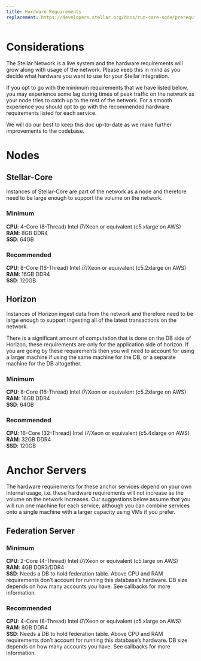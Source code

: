 ```yaml
---
title: Hardware Requirements
replacement: https://developers.stellar.org/docs/run-core-node/prerequisites/
---
```


# Considerations

The Stellar Network is a live system and the hardware requirements will grow along with usage of the network. Please keep this in mind as you decide what hardware you want to use for your Stellar integration.

If you opt to go with the minimum requirements that we have listed below, you may experience some lag during times of peak traffic on the network as your node tries to catch up to the rest of the network. For a smooth experience you should opt to go with the recommended hardware requirements listed for each service.

We will do our best to keep this doc up-to-date as we make further improvements to the codebase.

# Nodes

## Stellar-Core

Instances of Stellar-Core are part of the network as a node and therefore need to be large enough to support the volume on the network.

### Minimum
**CPU**: 4-Core (8-Thread) Intel i7/Xeon or equivalent (c5.xlarge on AWS)\
**RAM**: 8GB DDR4\
**SSD**: 64GB

### Recommended
**CPU**: 8-Core (16-Thread) Intel i7/Xeon or equivalent (c5.2xlarge on AWS)\
**RAM**: 16GB DDR4\
**SSD**: 120GB

## Horizon

Instances of Horizon ingest data from the network and therefore need to be large enough to support ingesting all of the latest transactions on the network.

There is a significant amount of computation that is done on the DB side of Horizon, these requirements are only for the application side of horizon. If you are going by these requirements then you will need to account for using a larger machine if using the same machine for the DB, or a separate machine for the DB altogether.

### Minimum
**CPU**: 8-Core (16-Thread) Intel i7/Xeon or equivalent (c5.2xlarge on AWS)\
**RAM**: 16GB DDR4\
**SSD**: 64GB

### Recommended
**CPU**: 16-Core (32-Thread) Intel i7/Xeon or equivalent (c5.4xlarge on AWS)\
**RAM**: 32GB DDR4\
**SSD**: 120GB

# Anchor Servers

The hardware requirements for these anchor services depend on your own internal usage, i.e. these hardware requirements will not increase as the volume on the network increases. Our suggestions below assume that you will run one machine for each service, although you can combine services onto a single machine with a larger capacity using VMs if you prefer.

## Federation Server

### Minimum
**CPU**: 2-Core (4-Thread) Intel i7/Xeon or equivalent (c5.large on AWS)\
**RAM**: 4GB DDR3/DDR4\
**SSD**: Needs a DB to hold federation table. Above CPU and RAM requirements don’t account for running this database’s hardware. DB size depends on how many accounts you have. See callbacks for more information.

### Recommended
**CPU**: 4-Core (8-Thread) Intel i7/Xeon or equivalent (c5.xlarge on AWS)\
**RAM**: 8GB DDR4\
**SSD**: Needs a DB to hold federation table. Above CPU and RAM requirements don’t account for running this database’s hardware. DB size depends on how many accounts you have. See callbacks for more information.
